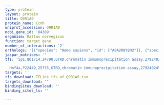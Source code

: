 ```yaml
---
type: protein
layout: protein
title: Q9R1A0
protein_name: Ccnh
uniprot_accession: Q9R1A0
ncbi_gene_id: '84389'
organism: Rattus norvegicus
function: target gene
number_of_interactions: '2'
orthologs: '[{"species": "Homo sapiens", "id": ["A0A2R8YEM2"]}, {"species": "Danio rerio", "id": ["<a href=\"/protein/a2bgi0\">A2BGI0</a>"]}, {"species": "Mus musculus", "id": ["<a href=\"/protein/q61458\">Q61458</a>"]}, {"species": "Caenorhabditis elegans", "id": ["Q9N4U0"]}, {"species": "Drosophila melanogaster", "id": ["<a href=\"/protein/o76513\">O76513</a>"]}, {"species": "Saccharomyces cerevisiae", "id": ["<a href=\"/protein/p37366\">P37366</a>"]}]'
jaspar_matrices: ''
tfs: 'Sp1,Q01714,24790,GTRD,chromatin immunoprecipitation assay,27924024%5Buid%5D,No

  Hnf4a,P22449,25735,GTRD,chromatin immunoprecipitation assay,27924024%5Buid%5D,No'
targets: ''
tfs_download: TFLink_tfs_of_Q9R1A0.tsv
targets_download: ''
bindingSites_download: ''
binding_sites_ls: ''

---
```

